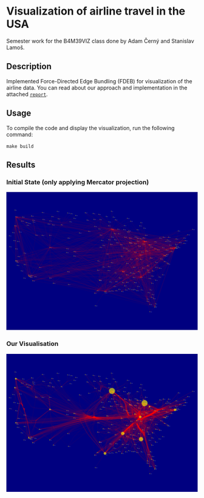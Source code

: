 # Visualization of airline travel in the USA

Semester work for the B4M39VIZ class done by Adam Černý and Stanislav Lamoš.

## Description

Implemented Force-Directed Edge Bundling (FDEB) for visualization of the airline data. You can read about our approach and implementation in the attached [`report`](report.pdf).


## Usage
To compile the code and display the visualization, run the following command: 
```shell
make build
```
## Results

### Initial State (only applying Mercator projection)
![](screenshots/initial_state.png) 
### Our Visualisation 
![](screenshots/bundled_variable_nodes.png) 